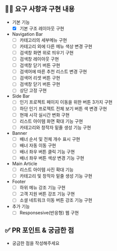 ## 👩‍💻 요구 사항과 구현 내용
<!-- 기능을 Commit 별로 잘개 쪼개고, Commit 별로 설명해주세요 -->

- 기본 기능
  - [X]  기본 구조 레이아웃 구현
- Navigation Bar
  - [ ]  카테고리의 세부메뉴 구현
  - [ ]  카테고리 외에 다른 메뉴 색상 변경 구현
  - [ ]  검색창 화면 위로 띄우기 구현
  - [ ]  검색창 레이아웃 구현
  - [ ]  검색창 닫기 버튼 구현
  - [ ]  검색어에 따른 추천 리스트 변경 구현
  - [ ]  검색어 리셋 버튼 구현
  - [ ]  검색창 닫기 버튼 구현
  - [ ]  상단 고정 구현
- Side Bar
  - [ ]  인기 프로젝트 페이지 이동을 위한 버튼 3가지 구현
  - [ ]  하단 인기 프로젝트 전체 보기 버튼 색 변경 구현
  - [ ]  현재 시각 실시간 변화 구현
  - [ ]  리스트 아이템 화면 확대 기능 구현
  - [ ]  카테고리와 창작자 밑줄 생성 기능 구현
- Banner
  - [ ]  배너 순서 및 전체 개수 표시 구현
  - [ ]  배너 자동 이동 구현
  - [ ]  배너 좌우 버튼 클릭 기능 구현
  - [ ]  배너 좌우 버튼 색상 변경 기능 구현
- Main Article
  - [ ]  리스트 아이템 사진 확대 기능
  - [ ]  카테고리 및 창작자 밑줄 생성 기능 구현
- Footer
  - [ ]  하위 메뉴 강조 기능 구현
  - [ ]  고객 지원 버튼 강조 기능 구현
  - [ ]  소셜 네트워크 이동 버튼 강조 기능 구현
- 추가 기능
  - [ ]  Responsesive(반응형) 웹 구현

## ✅ PR 포인트 & 궁금한 점
<!-- 리뷰어 분들이 집중적으로 보셨으면 하는 내용을 적어주세요 -->
- 궁금한 점을 작성해주세요
